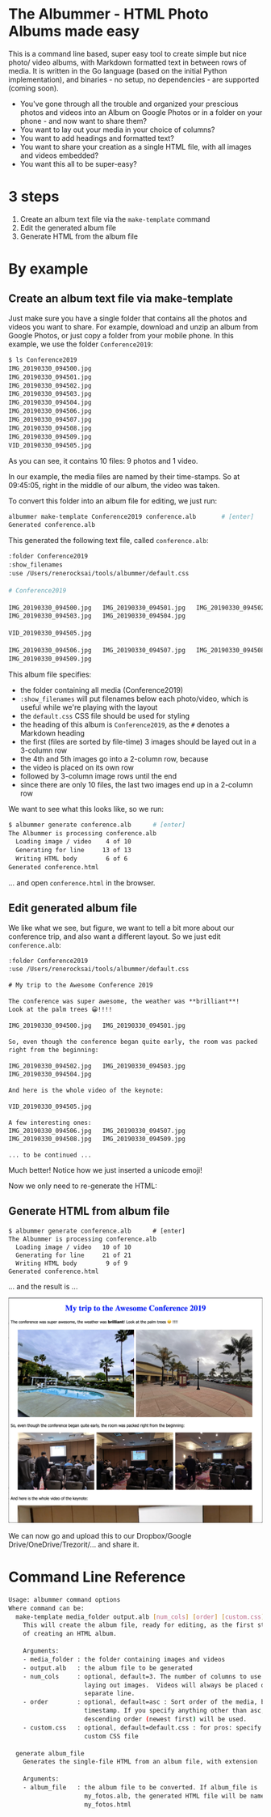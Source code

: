 # The Albummer - HTML Photo Albums made easy

This is a command line based, super easy tool to create simple but nice photo/
video albums, with Markdown formatted text in between rows of media. It is 
written in the Go language (based on the initial Python implementation), and
binaries - no setup, no dependencies - are supported (coming soon).

- You've gone through all the trouble and organized your prescious photos and
videos into an Album on Google Photos or in a folder on your phone - and now
want to share them? 
- You want to lay out your media in your choice of columns?
- You want to add headings and formatted text?
- You want to share your creation as a single HTML file, with all images and
  videos embedded?
- You want this all to be super-easy?

# 3 steps

1. Create an album text file via the `make-template` command
2. Edit the generated album file
3. Generate HTML from the album file

# By example

## Create an album text file via make-template
Just make sure you have a single folder that contains all the photos and videos
you want to share. For example, download and unzip an album from Google Photos,
or just copy a folder from your mobile phone. In this example, we use the 
folder `Conference2019`:

```bash
$ ls Conference2019
IMG_20190330_094500.jpg   
IMG_20190330_094501.jpg   
IMG_20190330_094502.jpg 
IMG_20190330_094503.jpg   
IMG_20190330_094504.jpg   
IMG_20190330_094506.jpg
IMG_20190330_094507.jpg
IMG_20190330_094508.jpg
IMG_20190330_094509.jpg
VID_20190330_094505.jpg
```

As you can see, it contains 10 files: 9 photos and 1 video.

In our example, the media files are named by their time-stamps. So at 09:45:05, right in the middle of our album, the video was taken.

To convert this folder into an album file for editing, we just run:

```bash
albummer make-template Conference2019 conference.alb       # [enter]
Generated conference.alb
```

This generated the following text file, called `conference.alb`:

```bash
:folder Conference2019
:show_filenames
:use /Users/renerocksai/tools/albummer/default.css

# Conference2019

IMG_20190330_094500.jpg   IMG_20190330_094501.jpg   IMG_20190330_094502.jpg 
IMG_20190330_094503.jpg   IMG_20190330_094504.jpg 

VID_20190330_094505.jpg 

IMG_20190330_094506.jpg   IMG_20190330_094507.jpg   IMG_20190330_094508.jpg 
IMG_20190330_094509.jpg   
```

This album file specifies:

- the folder containing all media (Conference2019)
- `:show_filenames` will put filenames below each photo/video, which is useful while we're playing with the layout
- the `default.css` CSS file should be used for styling
- the heading of this album is `Conference2019`, as the `#` denotes a Markdown heading
- the first (files are sorted by file-time) 3 images should be layed out in a 3-column row
- the 4th and 5th images go into a 2-column row, because
- the video is placed on its own row
- followed by 3-column image rows until the end
- since there are only 10 files, the last two images end up in a 2-column row

We want to see what this looks like, so we run:

```bash
$ albummer generate conference.alb      # [enter]
The Albummer is processing conference.alb
  Loading image / video    4 of 10
  Generating for line     13 of 13
  Writing HTML body        6 of 6
Generated conference.html
```

... and open `conference.html` in the browser.

## Edit generated album file

We like what we see, but figure, we want to tell a bit more about our conference trip, and
also want a different layout. So we just edit `conference.alb`:

```
:folder Conference2019
:use /Users/renerocksai/tools/albummer/default.css

# My trip to the Awesome Conference 2019

The conference was super awesome, the weather was **brilliant**! 
Look at the palm trees 😀!!!!

IMG_20190330_094500.jpg   IMG_20190330_094501.jpg   

So, even though the conference began quite early, the room was packed right from the beginning:

IMG_20190330_094502.jpg   IMG_20190330_094503.jpg   IMG_20190330_094504.jpg 

And here is the whole video of the keynote:

VID_20190330_094505.jpg 

A few interesting ones:
IMG_20190330_094506.jpg   IMG_20190330_094507.jpg   
IMG_20190330_094508.jpg   IMG_20190330_094509.jpg   

... to be continued ...
```

Much better! Notice how we just inserted a unicode emoji!

Now we only need to re-generate the HTML:

## Generate HTML from album file

```
$ albummer generate conference.alb      # [enter]
The Albummer is processing conference.alb
  Loading image / video   10 of 10   
  Generating for line     21 of 21
  Writing HTML body        9 of 9
Generated conference.html
```

... and the result is ...

![demo](demo.png)

We can now go and upload this to our Dropbox/Google Drive/OneDrive/Trezorit/... and share it.

# Command Line Reference

```bash
Usage: albummer command options 
Where command can be:
  make-template media_folder output.alb [num_cols] [order] [custom.css]
    This will create the album file, ready for editing, as the first step 
    of creating an HTML album.

    Arguments:
    - media_folder : the folder containing images and videos
    - output.alb   : the album file to be generated
    - num_cols     : optional, default=3. The number of columns to use when 
                     laying out images.  Videos will always be placed on a 
                     separate line.
    - order        : optional, default=asc : Sort order of the media, by file 
                     timestamp. If you specify anything other than asc, then 
                     descending order (newest first) will be used.
    - custom.css   : optional, default=default.css : for pros: specify your 
                     custom CSS file
   
  generate album_file
    Generates the single-file HTML from an album file, with extension .html

    Arguments:
    - album_file   : the album file to be converted. If album_file is 
                     my_fotos.alb, the generated HTML file will be named 
                     my_fotos.html
```
